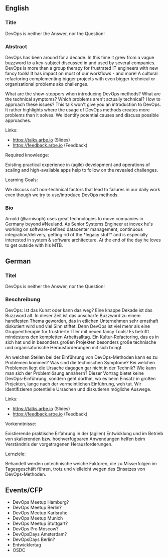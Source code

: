 ## English

### Title

DevOps is neither the Answer, nor the Question!

### Abstract

DevOps has been around for a decade. In this time it grew from a vague buzzword to a key-subject discussed in and used by several companies. DevOps is more than a group therapy for frustrated IT engineers with new fancy tools! It has impact on most of our workflows - and more! A cultural refactoring complementing bigger projects with even bigger technical or organisational problems aka challenges.

What are the show-stoppers when introducing DevOps methods? What are the technical symptoms? Which problems aren't actually technical? How to approach these issues? This talk won't give you an introduction to DevOps. It rather highlights where the usage of DevOps methods creates more problems than it solves. We identify potential causes and discuss possible approaches.

Links:

* https://talks.arbe.io (Slides)
* https://feedback.arbe.io (Feedback)

Required knowledge:

Existing practical experience in (agile) development and operations of scaling and high-available apps help to follow on the revealed challenges.

Learning Goals:

We discuss soft non-technical factors that lead to failures in our daily work even though we try to use/introduce DevOps methods.

### Bio

Arnold (@arnisoph) uses great technologies to move companies in Germany beyond #Neuland. As Senior Systems Engineer at inovex he's working on software-defined datacenter management, continuous integration/delivery, getting rid of the \*legacy stuff\* and is especially interested in system & software architecture. At the end of the day he loves to get outside with his MTB.

## German

### Titel

DevOps is neither the Answer, nor the Question!

### Beschreibung

DevOps: Ist das Kunst oder kann das weg? Eine knappe Dekade ist das Buzzword alt. In dieser Zeit ist das unscharfe Buzzword zu einem handfesten Thema geworden, das in etlichen Unternehmen sehr ernsthaft diskutiert wird und viel Sinn stiftet. Denn DevOps ist viel mehr als eine Gruppentherapie für frustrierte ITler mit neuen fancy Tools! Es betrifft mindestens den kompletten Arbeitsalltag. Ein Kultur-Refactoring, das es in sich hat und in besonders großen Projekten besonders große technische und organisatorische Herausforderungen mit sich bringt.

An welchen Stellen bei der Einführung von DevOps-Methoden kann es zu Problemen kommen? Was sind die technischen Symptome? Bei welchen Problemen liegt die Ursache dagegen gar nicht in der Technik? Wie kann man sich der Problemlösung annähern?
Dieser Vortrag bietet keine DevOps-Einführung, sondern geht dorthin, wo es beim Einsatz in großen Projekten, lange nach der vermeintlichen Einführung, weh tut. Wir identifizieren potentielle Ursachen und diskutieren mögliche Auswege.

Links:

* https://talks.arbe.io (Slides)
* https://feedback.arbe.io (Feedback)

Vorkenntnisse:

Existierende praktische Erfahrung in der (agilen) Entwicklung und im Betrieb von skalierenden bzw. hochverfügbaren Anwendungen helfen beim Verständnis der vorgetragenen Herausforderungen.

Lernziele:

Behandelt werden untechnische weiche Faktoren, die zu Misserfolgen im Tagesgeschäft führen, trotz und vielleicht wegen des Einsatzes von DevOps-Methoden.

## Events/CFP

* DevOps Meetup Hamburg?
* DevOps Meetup Berlin?
* DevOps Meetup Karlsruhe
* DevOps Meetup Munich
* DevOps Meetup Stuttgart?
* DevOps Pro Moscow?
* DevOpsDays Amsterdam?
* DevOpsDays Berlin?
* Entwicklertag
* OSDC
